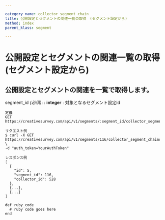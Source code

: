 ```yaml
---

category_name: collector_segment_chain
title: 公開設定とセグメントの関連一覧の取得　(セグメント設定から)
method: index
parent_klass: segment

---
```


# 公開設定とセグメントの関連一覧の取得　(セグメント設定から)

## 公開設定とセグメントの関連を一覧で取得します。

segment_id _(必須)_:
: __integer__
: 対象となるセグメント設定id

~~~
定義
GET https://creativesurvey.com/api/v1/segments/:segment_id/collector_segment_chains

リクエスト例
$ curl -X GET https://creativesurvey.com/api/v1/segments/116/collector_segment_chains \
-d "auth_token=YourAuthToken"

レスポンス例
[
  {
    "id": 5,
    "segment_id": 116,
    "collector_id": 528
  },
  {...},
  {...}
]

~~~
 
~~~
def ruby_code
  # ruby code goes here
end
~~~
